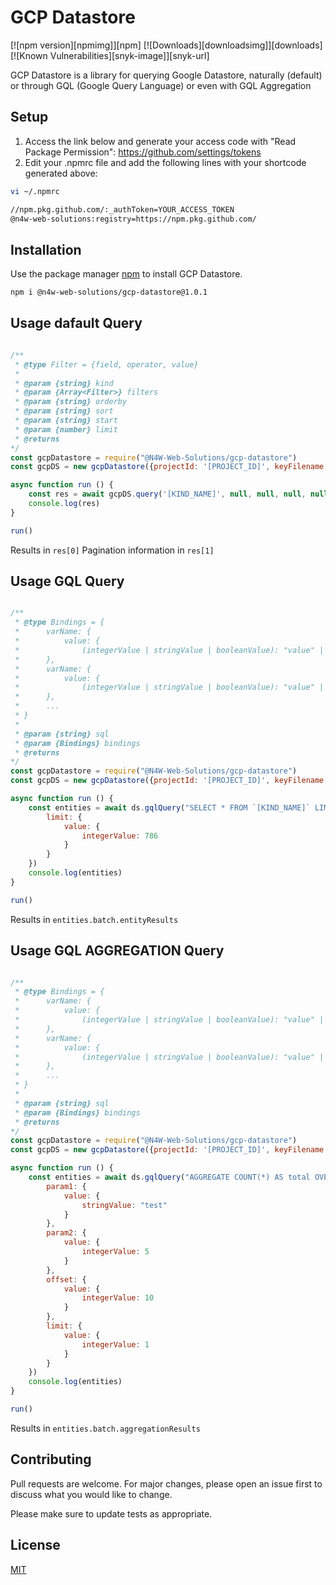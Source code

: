 # GCP Datastore

[![npm version][npmimg]][npm]
[![Downloads][downloadsimg]][downloads]
[![Known Vulnerabilities][snyk-image]][snyk-url]

GCP Datastore is a library for querying Google Datastore, naturally (default) or through GQL (Google Query Language) or even with GQL Aggregation

## Setup

1. Access the link below and generate your access code with "Read Package Permission":
https://github.com/settings/tokens
2. Edit your .npmrc file and add the following lines with your shortcode generated above:
```bash
vi ~/.npmrc
```

```bash
//npm.pkg.github.com/:_authToken=YOUR_ACCESS_TOKEN
@n4w-web-solutions:registry=https://npm.pkg.github.com/
```

## Installation

Use the package manager [npm](https://docs.npmjs.com/about-npm) to install GCP Datastore.

```bash
npm i @n4w-web-solutions/gcp-datastore@1.0.1
```

## Usage dafault Query

```javascript

/**
 * @type Filter = {field, operator, value}
 * 
 * @param {string} kind 
 * @param {Array<Filter>} filters 
 * @param {string} orderby 
 * @param {string} sort 
 * @param {string} start 
 * @param {number} limit 
 * @returns 
*/
const gcpDatastore = require("@N4W-Web-Solutions/gcp-datastore")
const gcpDS = new gcpDatastore({projectId: '[PROJECT_ID]', keyFilename: '[/PATH/TO/KEYFILE.json]'})

async function run () {
    const res = await gcpDS.query('[KIND_NAME]', null, null, null, null, 1)
    console.log(res)
}

run()

```

Results in ``res[0]``
Pagination information in ``res[1]``

## Usage GQL Query

```javascript

/**
 * @type Bindings = {
 *      varName: {
 *          value: {
 *              (integerValue | stringValue | booleanValue): "value" | 676 | true
 *      },
 *      varName: {
 *          value: {
 *              (integerValue | stringValue | booleanValue): "value" | 676 | true
 *      },
 *      ...
 * }
 * 
 * @param {string} sql 
 * @param {Bindings} bindings
 * @returns 
*/
const gcpDatastore = require("@N4W-Web-Solutions/gcp-datastore")
const gcpDS = new gcpDatastore({projectId: '[PROJECT_ID]', keyFilename: '[/PATH/TO/KEYFILE.json]'})

async function run () {
    const entities = await ds.gqlQuery("SELECT * FROM `[KIND_NAME]` LIMIT @limit", {
        limit: {
            value: {
                integerValue: 786
            }
        }
    })
    console.log(entities)
}

run()

```

Results in ``entities.batch.entityResults``

## Usage GQL AGGREGATION Query

```javascript

/**
 * @type Bindings = {
 *      varName: {
 *          value: {
 *              (integerValue | stringValue | booleanValue): "value" | 676 | true
 *      },
 *      varName: {
 *          value: {
 *              (integerValue | stringValue | booleanValue): "value" | 676 | true
 *      },
 *      ...
 * }
 * 
 * @param {string} sql 
 * @param {Bindings} bindings
 * @returns 
*/
const gcpDatastore = require("@N4W-Web-Solutions/gcp-datastore")
const gcpDS = new gcpDatastore({projectId: '[PROJECT_ID]', keyFilename: '[/PATH/TO/KEYFILE.json]'})

async function run () {
    const entities = await ds.gqlQuery("AGGREGATE COUNT(*) AS total OVER (SELECT * FROM `[KIND_NAME]` WHERE param1 = @param1 AND param2 = @param2 LIMIT @limit OFFSET @offset)", {
        param1: {
            value: {
                stringValue: "test"
            }
        },
        param2: {
            value: {
                integerValue: 5
            }
        },
        offset: {
            value: {
                integerValue: 10
            }
        },
        limit: {
            value: {
                integerValue: 1
            }
        }
    })
    console.log(entities)
}

run()

```

Results in ``entities.batch.aggregationResults``


## Contributing

Pull requests are welcome. For major changes, please open an issue first
to discuss what you would like to change.

Please make sure to update tests as appropriate.

## License

[MIT](https://choosealicense.com/licenses/mit/)
